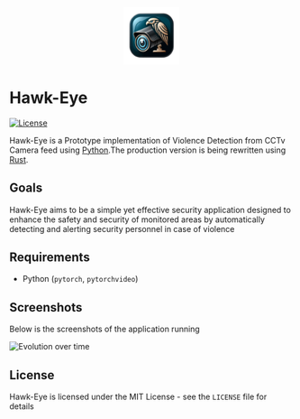 
<div align="center">
  <img src="Hawk-Eye\logo.png" alt=" " width="20%">
</div>

# Hawk-Eye


[![License](http://img.shields.io/badge/license-MIT-blue.svg)](https://github.com/natisitotaw/Hawk-Eye-/blob/main/LICENSE)



Hawk-Eye is a Prototype implementation of Violence Detection from CCTv Camera feed using [Python](https://www.python.org/).The production version is being rewritten using [Rust](http://www.rust-lang.org). 


## Goals

Hawk-Eye aims to be a simple yet effective security application designed to enhance the safety and security of monitored areas by automatically detecting and alerting security personnel in case of violence



## Requirements

- Python (`pytorch`, `pytorchvideo`)


## Screenshots
Below is the screenshots of the application running



![Evolution over time](https://github.com/uutils/coreutils-tracking/blob/main/gnu-results.png?raw=true)





## License

Hawk-Eye is licensed under the MIT License - see the `LICENSE` file for details


